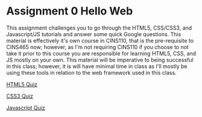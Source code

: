 # Assignment 0 Hello Web

This assignment challenges you to go through the HTML5, CSS/CSS3, and Javascript/JS tutorials and answer some quick Google questions. This material is effectively it's own course in CINS110, that is the pre-requisite to CINS465 now; however, as I'm not requiring CINS110 if you choose to not take it prior to this course you are responsible for learning HTML5, CSS, and JS mostly on your own. This material will be imperative to being successful in this class; however, it is will have minimal time in class as I'll mostly be using these tools in relation to the web framework used in this class.

[HTML5 Quiz](https://goo.gl/forms/muu1oB7jcgXp8V7f1 "HTML5 Quiz")

[CSS3 Quiz](https://goo.gl/forms/c1HdvPiDRGZkrHTP2 "CSS3 Quiz")

[Javascript Quiz](https://goo.gl/forms/gSbKr8sGlACur2Od2 "JS Quiz")
